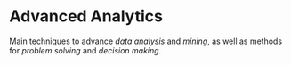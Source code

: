 # Advanced Analytics

Main techniques to advance _data analysis_ and _mining_, as well as methods for _problem solving_ and _decision making_.
